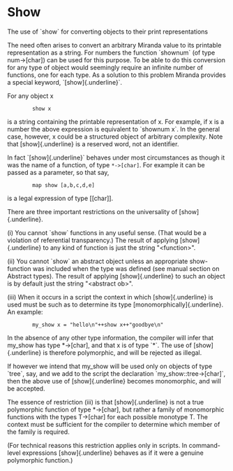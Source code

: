 # Show

The use of \`show\` for converting objects to their print representations

The need often arises to convert an arbitrary Miranda value to its
printable representation as a string. For numbers the function
\`shownum\` (of type num-\>\[char\]) can be used for this purpose. To be
able to do this conversion for any type of object would seemingly
require an infinite number of functions, one for each type. As a
solution to this problem Miranda provides a special keyword,
\`[show]{.underline}\`.

For any object x

            show x

is a string containing the printable representation of x. For example,
if x is a number the above expression is equivalent to \`shownum x\`. In
the general case, however, x could be a structured object of arbitrary
complexity. Note that [show]{.underline} is a reserved word, not an
identifier.

In fact \`[show]{.underline}\` behaves under most circumstances as
though it was the name of a function, of type `*->[char]`. For example
it can be passed as a parameter, so that say,

            map show [a,b,c,d,e]

is a legal expression of type \[\[char\]\].

There are three important restrictions on the universality of
[show]{.underline}.

\(i\) You cannot \`show\` functions in any useful sense. (That would be
a violation of referential transparency.) The result of applying
[show]{.underline} to any kind of function is just the string
\"\<function\>\".

\(ii\) You cannot \`show\` an abstract object unless an appropriate
show-function was included when the type was defined (see manual section
on Abstract types). The result of applying [show]{.underline} to such an
object is by default just the string \"\<abstract ob\>\".

\(iii\) When it occurs in a script the context in which
[show]{.underline} is used must be such as to determine its type
[monomorphically]{.underline}. An example:

            my_show x = "hello\n"++show x++"goodbye\n"

In the absence of any other type information, the compiler will infer
that my_show has type \*-\>\[char\], and that x is of type \`\*\`. The
use of [show]{.underline} is therefore polymorphic, and will be rejected
as illegal.

If however we intend that my_show will be used only on objects of type
\`tree\`, say, and we add to the script the declaration
\`my_show::tree-\>\[char\]\`, then the above use of [show]{.underline}
becomes monomorphic, and will be accepted.

The essence of restriction (iii) is that [show]{.underline} is not a
true polymorphic function of type \*-\>\[char\], but rather a family of
monomorphic functions with the types T-\>\[char\] for each possible
monotype T. The context must be sufficient for the compiler to determine
which member of the family is required.

(For technical reasons this restriction applies only in scripts. In
command-level expressions [show]{.underline} behaves as if it were a
genuine polymorphic function.)
